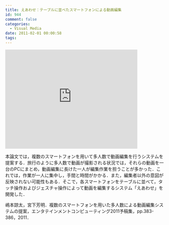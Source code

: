 ```yaml
---
title: えあわせ：テーブルに並べたスマートフォンによる動画編集
id: 944
comment: false
categories:
  - Visual Media
date: 2011-02-01 00:00:58
tags:
---
```



<iframe width="420" height="315" src="https://www.youtube.com/embed/GMth_-znAyI" frameborder="0" allowfullscreen></iframe>

<!--more-->

本論文では，複数のスマートフォンを用いて多人数で動画編集を行うシステムを提案する．旅行のように多人数で動画が撮影される状況では，それらの動画を一台のPCにまとめ，動画編集に長けた一人が編集作業を担うことが多かった．これでは，作業が一人に集中し，手間と時間がかかる．また，編集者以外の意図が反映されない可能性もある．そこで，各スマートフォンをテーブルに並べて，タッチ操作およびジェスチャ操作によって動画を編集するシステム「えあわせ」を開発した．

嶋本諒太，宮下芳明．複数のスマートフォンを用いた多人数による動画編集システムの提案，エンタテインメントコンピューティング2011予稿集，pp.383-386，2011．
